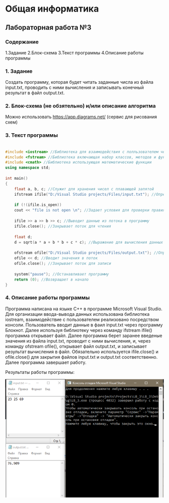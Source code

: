 # Общая информатика

## Лабораторная работа №3

### Содержание

1.Задание
2.Блок-схема
3.Текст программы
4.Описание работы программы

### 1. Задание

Создать программу, которая будет читать заданные числа из файла input.txt, проводить с ними вычисления и записывать конечный результат в файл output.txt. 

### 2. Блок-схема (не обзятельно) и/или описание алгоритма

Можно использовать <https://app.diagrams.net/> (сервис для рисования схем)

### 3. Текст программы

```c++

#include <iostream> //Библиотека для взаимодействия с полльзователем через консоль
#include <fstream> //Библиотека включающая набор классов, методов и функций, которые предоставляют интерфейс для чтения/записи данных из/в файл.
#include <cmath> //Библиотека использующая математические функции
using namespace std;

int main() 
{
	float a, b, c; //Служит для хранения чисел с плавающей запятой
	ifstream ifile("D:/Visual Studio projects/Files/input.txt"); //Определяет поток, который используется для последовательного чтения

	if (!(ifile.is_open))
	cout << "file is not open \n"; //Задает условия для проверки правильности открытия файла

	ifile >> a >> b >> c; //Выводит данные из потока в программу
	ifile.close(); //Закрывает поток для чтения
	
	float d; 
	d = sqrt(a * a + b * b + c * c); //Выражение для вычисления данных
	
	ofstream ofile("D:/Visual Studio projects/Files/output.txt"); //Определяет поток, который используется для последовательной записи 
	ofile << d; //Вводит значения в поток
	ofile.close(); //Закрывает поток для записи

	system("pause"); //Останавливает программу
	return (0); //Возвращает в начало
}

```

### 4. Описание работы программы

Программа написана на языке C++ в программе Microsoft Visual Studio. Для организации ввода-вывода данных использована библиотека iostream, взаимодействие с пользователем реализовано посредством консоли. Пользователь вводит данные в фаил input.txt через программу Блокнот. Далее используя библиотеку <fstream> через команду ifstream ifile() программа открывает файл. Далее программа берет заранее введеные значения из файла input.txt, проводит с ними вычисления, и, через команду ofstream ofile(), открывает файл output.txt, и записывает результат вычисления в файл. Обязательно используется ifile.close() и ofile.close() для закрытия файлов input.txt и output.txt соответственно. Далее программа завершает работу.

Результаты работы программы:

![image](https://github.com/OlegRmak/Group_2105/blob/main/%D0%9E%D0%98%20%D0%9B%D0%A0/Pictures/%D0%9B%D0%913_2.png)
